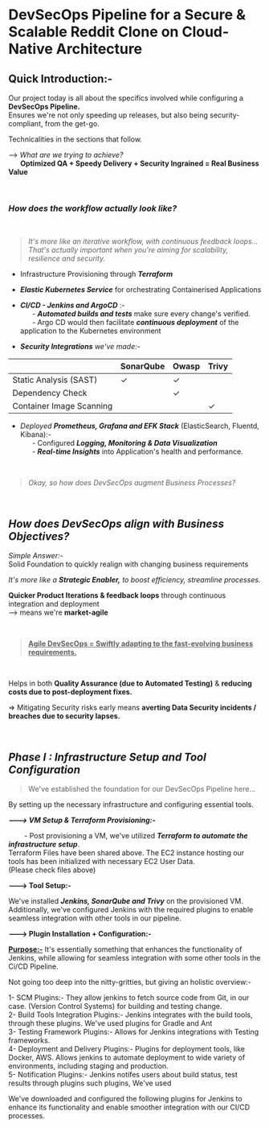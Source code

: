 # DevSecOps Pipeline for a Secure & Scalable Reddit Clone on Cloud-Native Architecture


## Quick Introduction:-

Our project today is all about the specifics involved while configuring a  **DevSecOps Pipeline.**   
Ensures we're not only speeding up releases, but also being security-compliant, from the get-go.    

Technicalities in the sections that follow.

--> _What are we trying to achieve?_    
&nbsp; &nbsp; &nbsp; **Optimized QA + Speedy Delivery + Security Ingrained = Real Business Value** 

&nbsp;

### _How does the workflow actually look like?_
</br>

 > _It's more like an iterative workflow, with continuous feedback loops..._ _That's actually important when you're aiming for scalability, resilience and security._  


-  Infrastructure Provisioning through **_Terraform_**
 
- **_Elastic Kubernetes Service_** for orchestrating Containerised Applications

- **_CI/CD - Jenkins and ArgoCD_** :-    
  &nbsp; &nbsp; &nbsp; - **_Automated builds and tests_** make sure every change's verified.       
  &nbsp; &nbsp; &nbsp; - Argo CD would then facilitate **_continuous deployment_** of the application to the Kubernetes environment

- _**Security Integrations** we've made:-_       

|               | SonarQube   | Owasp     | Trivy    |
|---------------|-------------|-----------|----------|
| Static Analysis (SAST)  | ✓           | ✓         |          |
| Dependency Check       |             | ✓         |          |
| Container Image Scanning |             |           | ✓        |

-  _Deployed **Prometheus, Grafana and EFK Stack**_ (ElasticSearch, Fluentd, Kibana):-     
  &nbsp; &nbsp; &nbsp; - Configured _**Logging, Monitoring & Data Visualization**_    
 &nbsp; &nbsp; &nbsp;  - **_Real-time Insights_** into Application's health and performance.
   
</br>

> _Okay, so how does DevSecOps augment Business Processes?_

</br>

## _How does DevSecOps align with Business Objectives?_


_Simple Answer:-_   
Solid Foundation to quickly realign with changing business requirements

_It's more like a ***Strategic Enabler,*** to boost efficiency, streamline processes._    

**Quicker Product Iterations & feedback loops** through continuous integration and deployment   
--> means we're **market-agile**

</br>

> **<ins>Agile DevSecOps = Swiftly adapting to the fast-evolving business requirements.**  

</br>

Helps in both **Quality Assurance (due to Automated Testing)** &  **reducing costs due to post-deployment fixes.**  

=> Mitigating Security risks early means **averting Data Security incidents / breaches due to security lapses.**

</br>

## _Phase I : Infrastructure Setup and Tool Configuration_

> We've established the foundation for our DevSecOps Pipeline here...  

By setting up the necessary infrastructure and configuring essential tools.

**_---> VM Setup & Terraform Provisioning:_-**  

&nbsp; &nbsp; &nbsp; &nbsp; - Post provisioning a VM, we've utilized **_Terraform to automate the infrastructure setup_**.    
Terraform Files have been shared above. The EC2 instance hosting our tools has been initialized with necessary EC2 User Data.    
(Please check files above)

**--->  Tool Setup:-**      

We've installed **_Jenkins, SonarQube and Trivy_** on the provisioned VM.   
Additionally, we've configured Jenkins with the required plugins to enable seamless integration with other tools in our pipeline. 

**---> Plugin Installation + Configuration:-**   

<ins>**Purpose:-**</ins> It's essentially something that enhances the functionality of Jenkins, while allowing for seamless integration with some other tools in the Ci/CD Pipeline.   

Not going too deep into the nitty-gritties, but giving an holistic overview:-

  1- SCM Plugins:- They allow jenkins to fetch source code from Git, in our case. (Version Control Systems) for building and testing change.    
  2- Build Tools Integration Plugins:- Jenkins integrates with the build tools, through these plugins. We've used plugins for Gradle and Ant     
  3- Testing Framework Plugins:- Allows for Jenkins integrations with Testing frameworks.      
  4- Deployment and Delivery Plugins:- Plugins for deployment tools, like Docker, AWS. Allows jenkins to automate deployment to 
wide variety of environments, including staging and production.     
  5- Notification Plugins:- Jenkins notifes users about build status,  test results through plugins such plugins, We've used      
  
We've downloaded and configured the following plugins for Jenkins to enhance its functionality and enable smoother integration with our CI/CD processes.







